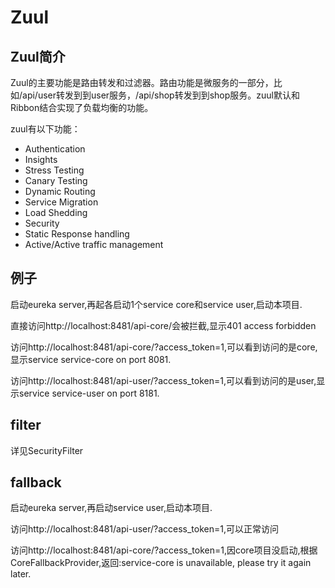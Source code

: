 # Zuul
## Zuul简介
Zuul的主要功能是路由转发和过滤器。路由功能是微服务的一部分，比如/api/user转发到到user服务，/api/shop转发到到shop服务。zuul默认和Ribbon结合实现了负载均衡的功能。

zuul有以下功能：
- Authentication
- Insights
- Stress Testing
- Canary Testing
- Dynamic Routing
- Service Migration
- Load Shedding
- Security
- Static Response handling
- Active/Active traffic management

## 例子
启动eureka server,再起各启动1个service core和service user,启动本项目.

直接访问http://localhost:8481/api-core/会被拦截,显示401 access forbidden

访问http://localhost:8481/api-core/?access_token=1,可以看到访问的是core,显示service service-core on port 8081.

访问http://localhost:8481/api-user/?access_token=1,可以看到访问的是user,显示service service-user on port 8181.

## filter
详见SecurityFilter

## fallback
启动eureka server,再启动service user,启动本项目.

访问http://localhost:8481/api-user/?access_token=1,可以正常访问

访问http://localhost:8481/api-core/?access_token=1,因core项目没启动,根据CoreFallbackProvider,返回:service-core is unavailable, please try it again later.
